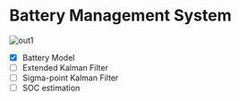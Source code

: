 # Battery Management System

![out1](https://user-images.githubusercontent.com/56114938/195864885-45188bf7-34ca-4940-b756-6dcf2d39209e.jpg)

- [x] Battery Model
- [ ] Extended Kalman Filter
- [ ] Sigma-point Kalman Filter
- [ ] SOC estimation
